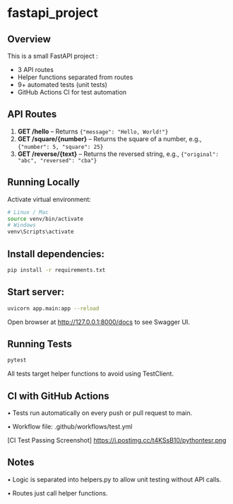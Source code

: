 # fastapi_project

## Overview
This is a small FastAPI project :
- 3 API routes
- Helper functions separated from routes
- 9+ automated tests (unit tests)
- GitHub Actions CI for test automation


## API Routes
1. **GET /hello** – Returns `{"message": "Hello, World!"}`  
2. **GET /square/{number}** – Returns the square of a number, e.g., `{"number": 5, "square": 25}`  
3. **GET /reverse/{text}** – Returns the reversed string, e.g., `{"original": "abc", "reversed": "cba"}`  

## Running Locally
Activate virtual environment:
```bash
# Linux / Mac
source venv/bin/activate
# Windows
venv\Scripts\activate
```
## Install dependencies:
```bash
pip install -r requirements.txt
```
## Start server:
```bash
uvicorn app.main:app --reload
```
Open browser at http://127.0.0.1:8000/docs to see Swagger UI.

## Running Tests
```bash
pytest
```

All tests target helper functions to avoid using TestClient.

## CI with GitHub Actions
•	Tests run automatically on every push or pull request to main.

•	Workflow file: .github/workflows/test.yml

[CI Test Passing Screenshot] https://i.postimg.cc/t4KSsB10/pythontesr.png

## Notes
•	Logic is separated into helpers.py to allow unit testing without API calls.

•	Routes just call helper functions.

